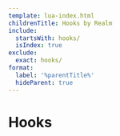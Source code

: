 ```yaml
---
template: lua-index.html
childrenTitle: Hooks by Realm
include:
  startsWith: hooks/
  isIndex: true
exclude:
  exact: hooks/
format:
  label: '%parentTitle%'
  hideParent: true
---
```


# Hooks
